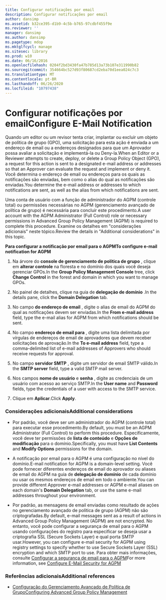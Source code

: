 ```yaml
---
title: Configurar notificações por email
description: Configurar notificações por email
author: dansimp
ms.assetid: b32ce395-d1b9-4c5b-b765-97cdbf455f9e
ms.reviewer: ''
manager: dansimp
ms.author: dansimp
ms.pagetype: mdop
ms.mktglfcycl: manage
ms.sitesec: library
ms.prod: w10
ms.date: 06/16/2016
ms.openlocfilehash: 0204f2bd3430fa47b785d13a73b107e311990b82
ms.sourcegitcommit: 354664bc527d93f80687cd2eba70d1eea024c7c3
ms.translationtype: MT
ms.contentlocale: pt-BR
ms.lasthandoff: 06/26/2020
ms.locfileid: "10797438"
---
```

# <span data-ttu-id="3fb84-103">Configurar notificações por email</span><span class="sxs-lookup"><span data-stu-id="3fb84-103">Configure E-Mail Notification</span></span>


<span data-ttu-id="3fb84-104">Quando um editor ou um revisor tenta criar, implantar ou excluir um objeto de política de grupo (GPO), uma solicitação para esta ação é enviada a um endereço de email ou a endereços designados para que um Aprovador possa avaliar a solicitação e implementá-la ou Deny-la.</span><span class="sxs-lookup"><span data-stu-id="3fb84-104">When an Editor or a Reviewer attempts to create, deploy, or delete a Group Policy Object (GPO), a request for this action is sent to a designated e-mail address or addresses so that an Approver can evaluate the request and implement or deny it.</span></span> <span data-ttu-id="3fb84-105">Você determina o endereço de email ou endereços para os quais as notificações são enviadas, bem como o alias do qual as notificações são enviadas.</span><span class="sxs-lookup"><span data-stu-id="3fb84-105">You determine the e-mail address or addresses to which notifications are sent, as well as the alias from which notifications are sent.</span></span>

<span data-ttu-id="3fb84-106">Uma conta de usuário com a função de administrador do AGPM (controle total) ou permissões necessárias no AGPM (gerenciamento avançado de política de grupo) é necessária para concluir este procedimento.</span><span class="sxs-lookup"><span data-stu-id="3fb84-106">A user account with the AGPM Administrator (Full Control) role or necessary permissions in Advanced Group Policy Management (AGPM) is required to complete this procedure.</span></span> <span data-ttu-id="3fb84-107">Examine os detalhes em "considerações adicionais" neste tópico.</span><span class="sxs-lookup"><span data-stu-id="3fb84-107">Review the details in "Additional considerations" in this topic.</span></span>

**<span data-ttu-id="3fb84-108">Para configurar a notificação por email para o AGPM</span><span class="sxs-lookup"><span data-stu-id="3fb84-108">To configure e-mail notification for AGPM</span></span>**

1.  <span data-ttu-id="3fb84-109">Na árvore do **console de gerenciamento de política de grupo** , clique em **alterar controle** na floresta e no domínio dos quais você deseja gerenciar GPOs.</span><span class="sxs-lookup"><span data-stu-id="3fb84-109">In the **Group Policy Management Console** tree, click **Change Control** in the forest and domain in which you want to manage GPOs.</span></span>

2.  <span data-ttu-id="3fb84-110">No painel de detalhes, clique na guia de **delegação de domínio** .</span><span class="sxs-lookup"><span data-stu-id="3fb84-110">In the details pane, click the **Domain Delegation** tab.</span></span>

3.  <span data-ttu-id="3fb84-111">No campo **do endereço de email** , digite o alias de email do AGPM do qual as notificações devem ser enviadas.</span><span class="sxs-lookup"><span data-stu-id="3fb84-111">In the **From e-mail address** field, type the e-mail alias for AGPM from which notifications should be sent.</span></span>

4.  <span data-ttu-id="3fb84-112">No campo **endereço de email para** , digite uma lista delimitada por vírgulas de endereços de email de aprovadores que devem receber solicitações de aprovação.</span><span class="sxs-lookup"><span data-stu-id="3fb84-112">In the **To e-mail address** field, type a comma-delimited list of e-mail addresses of Approvers who should receive requests for approval.</span></span>

5.  <span data-ttu-id="3fb84-113">No campo **servidor SMTP** , digite um servidor de email SMTP válido.</span><span class="sxs-lookup"><span data-stu-id="3fb84-113">In the **SMTP server** field, type a valid SMTP mail server.</span></span>

6.  <span data-ttu-id="3fb84-114">Nos campos **nome de usuário** e **senha** , digite as credenciais de um usuário com acesso ao serviço SMTP.</span><span class="sxs-lookup"><span data-stu-id="3fb84-114">In the **User name** and **Password** fields, type the credentials of a user with access to the SMTP service.</span></span>

7.  <span data-ttu-id="3fb84-115">Clique em **Aplicar**.</span><span class="sxs-lookup"><span data-stu-id="3fb84-115">Click **Apply**.</span></span>

### <span data-ttu-id="3fb84-116">Considerações adicionais</span><span class="sxs-lookup"><span data-stu-id="3fb84-116">Additional considerations</span></span>

-   <span data-ttu-id="3fb84-117">Por padrão, você deve ser um administrador do AGPM (controle total) para executar esse procedimento.</span><span class="sxs-lookup"><span data-stu-id="3fb84-117">By default, you must be an AGPM Administrator (Full Control) to perform this procedure.</span></span> <span data-ttu-id="3fb84-118">Especificamente, você deve ter permissões de **lista de conteúdo** e **Opções de modificação** para o domínio.</span><span class="sxs-lookup"><span data-stu-id="3fb84-118">Specifically, you must have **List Contents** and **Modify Options** permissions for the domain.</span></span>

-   <span data-ttu-id="3fb84-119">A notificação por email para o AGPM é uma configuração no nível do domínio.</span><span class="sxs-lookup"><span data-stu-id="3fb84-119">E-mail notification for AGPM is a domain-level setting.</span></span> <span data-ttu-id="3fb84-120">Você pode fornecer diferentes endereços de email do aprovador ou aliases de email do AGPM na guia de **delegação de domínio** de cada domínio ou usar os mesmos endereços de email em todo o ambiente.</span><span class="sxs-lookup"><span data-stu-id="3fb84-120">You can provide different Approver e-mail addresses or AGPM e-mail aliases on each domain's **Domain Delegation** tab, or use the same e-mail addresses throughout your environment.</span></span>

-   <span data-ttu-id="3fb84-121">Por padrão, as mensagens de email enviadas como resultado de ações no gerenciamento avançado de política de grupo (AGPM) não são criptografadas.</span><span class="sxs-lookup"><span data-stu-id="3fb84-121">By default, e-mail messages sent as a result of actions in Advanced Group Policy Management (AGPM) are not encrypted.</span></span> <span data-ttu-id="3fb84-122">No entanto, você pode configurar a segurança de email para o AGPM usando configurações do registro para especificar se deseja usar a criptografia SSL (Secure Sockets Layer) e qual porta SMTP usar.</span><span class="sxs-lookup"><span data-stu-id="3fb84-122">However, you can configure e-mail security for AGPM using registry settings to specify whether to use Secure Sockets Layer (SSL) encryption and which SMTP port to use.</span></span> <span data-ttu-id="3fb84-123">Para obter mais informações, consulte [Configurar a segurança de email para o AGPM](configure-e-mail-security-for-agpm-agpm30ops.md)</span><span class="sxs-lookup"><span data-stu-id="3fb84-123">For more information, see [Configure E-Mail Security for AGPM](configure-e-mail-security-for-agpm-agpm30ops.md)</span></span>

### <span data-ttu-id="3fb84-124">Referências adicionais</span><span class="sxs-lookup"><span data-stu-id="3fb84-124">Additional references</span></span>

-   [<span data-ttu-id="3fb84-125">Configuração do Gerenciamento Avançado de Política de Grupo</span><span class="sxs-lookup"><span data-stu-id="3fb84-125">Configuring Advanced Group Policy Management</span></span>](configuring-advanced-group-policy-management.md)

 

 





